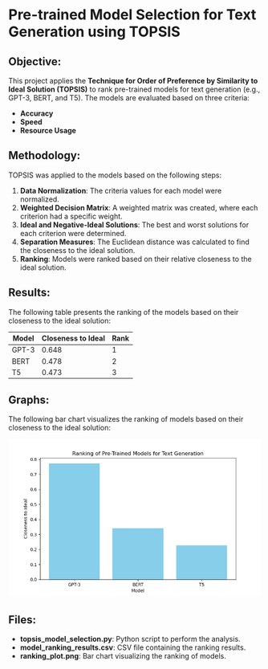 # Pre-trained Model Selection for Text Generation using TOPSIS

## Objective:
This project applies the **Technique for Order of Preference by Similarity to Ideal Solution (TOPSIS)** to rank pre-trained models for text generation (e.g., GPT-3, BERT, and T5). The models are evaluated based on three criteria:
- **Accuracy**
- **Speed**
- **Resource Usage**

## Methodology:
TOPSIS was applied to the models based on the following steps:
1. **Data Normalization**: The criteria values for each model were normalized.
2. **Weighted Decision Matrix**: A weighted matrix was created, where each criterion had a specific weight.
3. **Ideal and Negative-Ideal Solutions**: The best and worst solutions for each criterion were determined.
4. **Separation Measures**: The Euclidean distance was calculated to find the closeness to the ideal solution.
5. **Ranking**: Models were ranked based on their relative closeness to the ideal solution.

## Results:
The following table presents the ranking of the models based on their closeness to the ideal solution:

| Model  | Closeness to Ideal | Rank |
|--------|---------------------|------|
| GPT-3  | 0.648               | 1    |
| BERT   | 0.478               | 2    |
| T5     | 0.473               | 3    |

## Graphs:
The following bar chart visualizes the ranking of models based on their closeness to the ideal solution:

![Model Ranking Plot](ranking_plot.png)

## Files:
- **topsis_model_selection.py**: Python script to perform the analysis.
- **model_ranking_results.csv**: CSV file containing the ranking results.
- **ranking_plot.png**: Bar chart visualizing the ranking of models.
